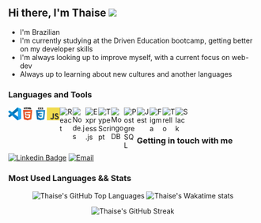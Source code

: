 ## Hi there, I'm Thaise <img src="https://github.com/TheDudeThatCode/TheDudeThatCode/blob/master/Assets/Hi.gif" width="25px">

- I'm Brazilian 
- I'm currently studying at the Driven Education bootcamp, getting better on my developer skills
- I'm always looking up to improve myself, with a current focus on web-dev
- Always up to learning about new cultures and another languages


### Languages and Tools

<img align="left" alt="Visual Studio Code" width="26px" title="Visual Studio Code" src="https://raw.githubusercontent.com/github/explore/80688e429a7d4ef2fca1e82350fe8e3517d3494d/topics/visual-studio-code/visual-studio-code.png" />
<img align="left" alt="HTML5" width="26px" title="HTML5" src="https://raw.githubusercontent.com/github/explore/80688e429a7d4ef2fca1e82350fe8e3517d3494d/topics/html/html.png" />
<img align="left" alt="CSS3" width="26px" title="CSS3" src="https://raw.githubusercontent.com/github/explore/80688e429a7d4ef2fca1e82350fe8e3517d3494d/topics/css/css.png" />
<img align="left" alt="JavaScript" width="26px" title="JavaScript" src="https://raw.githubusercontent.com/github/explore/80688e429a7d4ef2fca1e82350fe8e3517d3494d/topics/javascript/javascript.png" />
<img align="left" alt="React" width="26px" title="React"
src="https://cdn.jsdelivr.net/gh/devicons/devicon/icons/react/react-original.svg" />
<img align="left" alt="Node.js" width="26px" title="Node.js"
src="https://cdn.jsdelivr.net/gh/devicons/devicon/icons/nodejs/nodejs-original.svg" />
<img align="left" alt="Express.js" width="26px" title="Express.js"
src="https://cdn.jsdelivr.net/gh/devicons/devicon/icons/express/express-original.svg" />
<img align="left" alt="TypeScript" width="26px" title="TypeScript" 
src="https://cdn.jsdelivr.net/gh/devicons/devicon/icons/typescript/typescript-original.svg" />
<img align="left" alt="Mongo DB" width="26px" title="Mongo DB"
src="https://cdn.jsdelivr.net/gh/devicons/devicon/icons/mongodb/mongodb-original.svg" />
<img align="left" alt="PostgreSQL" width="26px" title="PostgreSQL"
src="https://cdn.jsdelivr.net/gh/devicons/devicon/icons/postgresql/postgresql-original.svg" />
<img align="left" alt="Jest" width="26px" title="Jest"
src="https://cdn.jsdelivr.net/gh/devicons/devicon/icons/jest/jest-plain.svg" />
<img align="left" alt="Figma" width="26px" title="Figma"
src="https://cdn.jsdelivr.net/gh/devicons/devicon/icons/figma/figma-original.svg" />
<img align="left" alt="Trello" width="26px" title="Trello"
src="https://cdn.jsdelivr.net/gh/devicons/devicon/icons/trello/trello-plain.svg" />
<img align="left" alt="Slack" width="26px" title="Slack"
src="https://cdn.jsdelivr.net/gh/devicons/devicon/icons/slack/slack-original.svg" />          

          
<br />
<br />

### Getting in touch with me
          
[![Linkedin Badge](https://img.shields.io/badge/LinkedIn-0077B5?style=for-the-badge&logo=linkedin&logoColor=white)](https://www.linkedin.com/in/thaise-silva-alves/)
[![Email](https://img.shields.io/badge/Gmail-D14836?style=for-the-badge&logo=gmail&logoColor=white)](mailto:alves.thaisesilva@gmail.com)


### Most Used Languages && Stats 
<div align="center"> 

  ![Thaise's GitHub Top Languages](https://github-readme-stats.vercel.app/api/top-langs/?username=thaisealves&layout=compact&theme=monokai)
  ![Thaise's Wakatime stats](https://github-readme-stats.vercel.app/api/wakatime?username=thaisealves&layout=compact&langs_count=6&theme=monokai)

</div>

<div align="center"> 

 ![Thaise's GitHub Streak](https://streak-stats.demolab.com/?user=thaisealves&theme=monokai)

</div>
